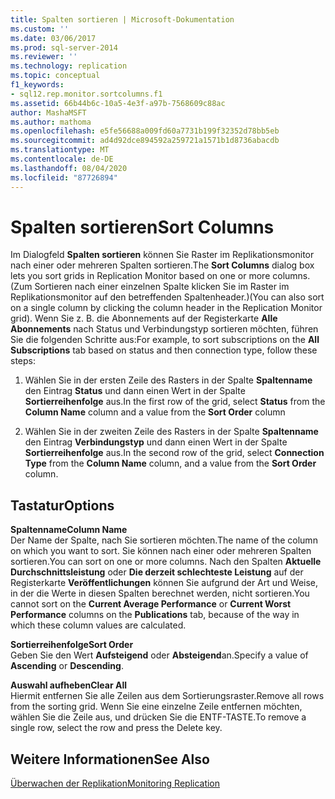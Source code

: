 ```yaml
---
title: Spalten sortieren | Microsoft-Dokumentation
ms.custom: ''
ms.date: 03/06/2017
ms.prod: sql-server-2014
ms.reviewer: ''
ms.technology: replication
ms.topic: conceptual
f1_keywords:
- sql12.rep.monitor.sortcolumns.f1
ms.assetid: 66b44b6c-10a5-4e3f-a97b-7568609c88ac
author: MashaMSFT
ms.author: mathoma
ms.openlocfilehash: e5fe56688a009fd60a7731b199f32352d78bb5eb
ms.sourcegitcommit: ad4d92dce894592a259721a1571b1d8736abacdb
ms.translationtype: MT
ms.contentlocale: de-DE
ms.lasthandoff: 08/04/2020
ms.locfileid: "87726894"
---
```

# <a name="sort-columns"></a><span data-ttu-id="8d939-102">Spalten sortieren</span><span class="sxs-lookup"><span data-stu-id="8d939-102">Sort Columns</span></span>
  <span data-ttu-id="8d939-103">Im Dialogfeld **Spalten sortieren** können Sie Raster im Replikationsmonitor nach einer oder mehreren Spalten sortieren.</span><span class="sxs-lookup"><span data-stu-id="8d939-103">The **Sort Columns** dialog box lets you sort grids in Replication Monitor based on one or more columns.</span></span> <span data-ttu-id="8d939-104">(Zum Sortieren nach einer einzelnen Spalte klicken Sie im Raster im Replikationsmonitor auf den betreffenden Spaltenheader.)</span><span class="sxs-lookup"><span data-stu-id="8d939-104">(You can also sort on a single column by clicking the column header in the Replication Monitor grid).</span></span> <span data-ttu-id="8d939-105">Wenn Sie z. B. die Abonnements auf der Registerkarte **Alle Abonnements** nach Status und Verbindungstyp sortieren möchten, führen Sie die folgenden Schritte aus:</span><span class="sxs-lookup"><span data-stu-id="8d939-105">For example, to sort subscriptions on the **All Subscriptions** tab based on status and then connection type, follow these steps:</span></span>  
  
1.  <span data-ttu-id="8d939-106">Wählen Sie in der ersten Zeile des Rasters in der Spalte **Spaltenname** den Eintrag **Status** und dann einen Wert in der Spalte **Sortierreihenfolge** aus.</span><span class="sxs-lookup"><span data-stu-id="8d939-106">In the first row of the grid, select **Status** from the **Column Name** column and a value from the **Sort Order** column</span></span>  
  
2.  <span data-ttu-id="8d939-107">Wählen Sie in der zweiten Zeile des Rasters in der Spalte **Spaltenname** den Eintrag **Verbindungstyp** und dann einen Wert in der Spalte **Sortierreihenfolge** aus.</span><span class="sxs-lookup"><span data-stu-id="8d939-107">In the second row of the grid, select **Connection Type** from the **Column Name** column, and a value from the **Sort Order** column.</span></span>  
  
## <a name="options"></a><span data-ttu-id="8d939-108">Tastatur</span><span class="sxs-lookup"><span data-stu-id="8d939-108">Options</span></span>  
 <span data-ttu-id="8d939-109">**Spaltenname**</span><span class="sxs-lookup"><span data-stu-id="8d939-109">**Column Name**</span></span>  
 <span data-ttu-id="8d939-110">Der Name der Spalte, nach Sie sortieren möchten.</span><span class="sxs-lookup"><span data-stu-id="8d939-110">The name of the column on which you want to sort.</span></span> <span data-ttu-id="8d939-111">Sie können nach einer oder mehreren Spalten sortieren.</span><span class="sxs-lookup"><span data-stu-id="8d939-111">You can sort on one or more columns.</span></span> <span data-ttu-id="8d939-112">Nach den Spalten **Aktuelle Durchschnittsleistung** oder **Die derzeit schlechteste Leistung** auf der Registerkarte **Veröffentlichungen** können Sie aufgrund der Art und Weise, in der die Werte in diesen Spalten berechnet werden, nicht sortieren.</span><span class="sxs-lookup"><span data-stu-id="8d939-112">You cannot sort on the **Current Average Performance** or **Current Worst Performance** columns on the **Publications** tab, because of the way in which these column values are calculated.</span></span>  
  
 <span data-ttu-id="8d939-113">**Sortierreihenfolge**</span><span class="sxs-lookup"><span data-stu-id="8d939-113">**Sort Order**</span></span>  
 <span data-ttu-id="8d939-114">Geben Sie den Wert **Aufsteigend** oder **Absteigend**an.</span><span class="sxs-lookup"><span data-stu-id="8d939-114">Specify a value of **Ascending** or **Descending**.</span></span>  
  
 <span data-ttu-id="8d939-115">**Auswahl aufheben**</span><span class="sxs-lookup"><span data-stu-id="8d939-115">**Clear All**</span></span>  
 <span data-ttu-id="8d939-116">Hiermit entfernen Sie alle Zeilen aus dem Sortierungsraster.</span><span class="sxs-lookup"><span data-stu-id="8d939-116">Remove all rows from the sorting grid.</span></span> <span data-ttu-id="8d939-117">Wenn Sie eine einzelne Zeile entfernen möchten, wählen Sie die Zeile aus, und drücken Sie die ENTF-TASTE.</span><span class="sxs-lookup"><span data-stu-id="8d939-117">To remove a single row, select the row and press the Delete key.</span></span>  
  
## <a name="see-also"></a><span data-ttu-id="8d939-118">Weitere Informationen</span><span class="sxs-lookup"><span data-stu-id="8d939-118">See Also</span></span>  
 [<span data-ttu-id="8d939-119">Überwachen der Replikation</span><span class="sxs-lookup"><span data-stu-id="8d939-119">Monitoring Replication</span></span>](monitoring-replication.md)  
  
  
